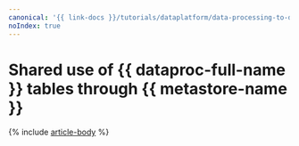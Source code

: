 ```yaml
---
canonical: '{{ link-docs }}/tutorials/dataplatform/data-processing-to-data-processing'
noIndex: true
---
```


# Shared use of {{ dataproc-full-name }} tables through {{ metastore-name }}

{% include [article-body](../../_tutorials/dataplatform/data-processing/data-processing-to-data-processing.md) %}
